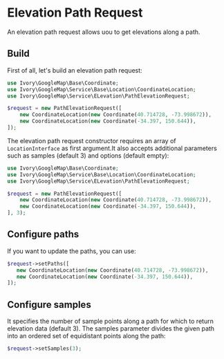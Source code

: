 # Elevation Path Request

An elevation path request allows uou to get elevations along a path.

## Build

First of all, let's build an elevation path request:

``` php
use Ivory\GoogleMap\Base\Coordinate;
use Ivory\GoogleMap\Service\Base\Location\CoordinateLocation;
use Ivory\GoogleMap\Service\ELevation\PathElevationRequest;

$request = new PathElevationRequest([
    new CoordinateLocation(new Coordinate(40.714728, -73.998672)),
    new CoordinateLocation(new Coordinate(-34.397, 150.644)),
]);
```

The elevation path request constructor requires an array of `LocationInterface` as first argument.It also accepts 
additional parameters such as samples (default 3) and options (default empty):

``` php
use Ivory\GoogleMap\Base\Coordinate;
use Ivory\GoogleMap\Service\Base\Location\CoordinateLocation;
use Ivory\GoogleMap\Service\ELevation\PathElevationRequest;

$request = new PathElevationRequest([
    new CoordinateLocation(new Coordinate(40.714728, -73.998672)),
    new CoordinateLocation(new Coordinate(-34.397, 150.644)),
], 3);
```

## Configure paths

If you want to update the paths, you can use:

``` php
$request->setPaths([
   new CoordinateLocation(new Coordinate(40.714728, -73.998672)),
   new CoordinateLocation(new Coordinate(-34.397, 150.644)),
]);
```

## Configure samples

It specifies the number of sample points along a path for which to return elevation data (default 3). The samples 
parameter divides the given path into an ordered set of equidistant points along the path:

``` php
$request->setSamples(3);
```
